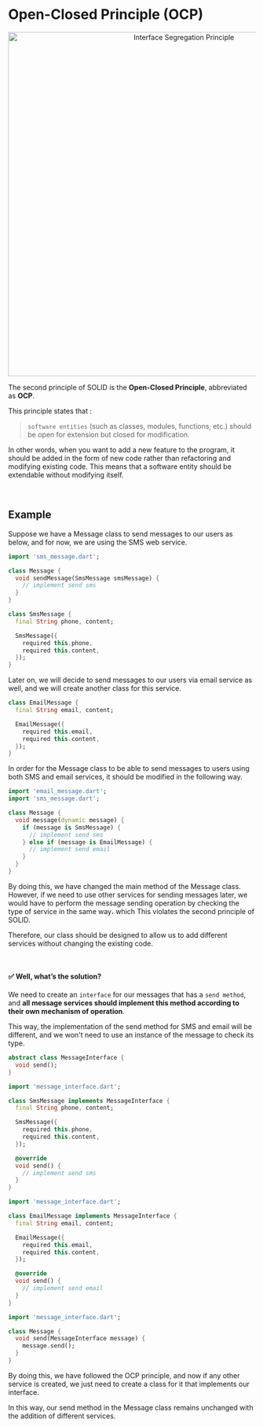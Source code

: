 # Open-Closed Principle (OCP)

<p align="center">
  <img src="https://user-images.githubusercontent.com/69586214/229273111-eac7a5b5-e9f2-4eb6-a8d7-16b3594252eb.png" alt="Interface Segregation Principle" width="700">
  <br>
</p>

The second principle of SOLID is the **Open-Closed Principle**, abbreviated as **OCP**.

This principle states that :

> `software entities` (such as classes, modules, functions, etc.) should be open for extension but closed for modification.

In other words, when you want to add a new feature to the program, it should be added in the form of new code rather than refactoring and modifying existing code. This means that a software entity should be extendable without modifying itself.


<br>


## Example

Suppose we have a Message class to send messages to our users as below, and for now, we are using the SMS web service.

```dart
import 'sms_message.dart';

class Message {
  void sendMessage(SmsMessage smsMessage) {
    // implement send sms
  }
}
```

```dart
class SmsMessage {
  final String phone, content;

  SmsMessage({
    required this.phone,
    required this.content,
  });
}
```

Later on, we will decide to send messages to our users via email service as well, and we will create another class for this service.

```dart
class EmailMessage {
  final String email, content;

  EmailMessage({
    required this.email,
    required this.content,
  });
}
```

In order for the Message class to be able to send messages to users using both SMS and email services, it should be modified in the following way.

```dart
import 'email_message.dart';
import 'sms_message.dart';

class Message {
  void message(dynamic message) {
    if (message is SmsMessage) {
      // implement send sms
    } else if (message is EmailMessage) {
      // implement send email
    }
  }
}
```

By doing this, we have changed the main method of the Message class. However, if we need to use other services for sending messages later, we would have to perform the message sending operation by checking the type of service in the same way، which This violates the second principle of SOLID.

Therefore, our class should be designed to allow us to add different services without changing the existing code.

<br>

#### ✅ Well, what’s the solution?

We need to create an `interface` for our messages that has a `send method`, and **all message services should implement this method according to their own mechanism of operation**. 

This way, the implementation of the send method for SMS and email will be different, and we won't need to use an instance of the message to check its type.

```dart
abstract class MessageInterface {
  void send();
}
```

```dart
import 'message_interface.dart';

class SmsMessage implements MessageInterface {
  final String phone, content;

  SmsMessage({
    required this.phone,
    required this.content,
  });

  @override
  void send() {
    // implement send sms
  }
}
```

```dart
import 'message_interface.dart';

class EmailMessage implements MessageInterface {
  final String email, content;

  EmailMessage({
    required this.email,
    required this.content,
  });

  @override
  void send() {
    // implement send email
  }
}
```

```dart
import 'message_interface.dart';

class Message {
  void send(MessageInterface message) {
    message.send();
  }
}
```

By doing this, we have followed the OCP principle, and now if any other service is created, we just need to create a class for it that implements our interface. 

In this way, our send method in the Message class remains unchanged with the addition of different services.
